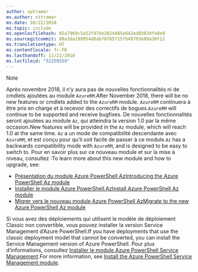 ```yaml
---
author: sptramer
ms.author: sttramer
ms.date: 10/22/2018
ms.topic: include
ms.openlocfilehash: 02a7969c5a52f47de2024485e642ed03834fe8e9
ms.sourcegitcommit: 80a3da199954d0ab78765715fb49793e89a30f12
ms.translationtype: HT
ms.contentlocale: fr-FR
ms.lasthandoff: 11/22/2018
ms.locfileid: "52259559"
---
```

> [!NOTE]
> 
> <span data-ttu-id="df826-101">Après novembre 2018, il n’y aura pas de nouvelles fonctionnalités ni de cmdlets ajoutées au module `AzureRM`.</span><span class="sxs-lookup"><span data-stu-id="df826-101">After November 2018, there will be no new features or cmdlets added to the `AzureRM` module.</span></span> <span data-ttu-id="df826-102">`AzureRM` continuera à être pris en charge et à recevoir des correctifs de bogues.</span><span class="sxs-lookup"><span data-stu-id="df826-102">`AzureRM` will continue to be supported and receive bugfixes.</span></span> <span data-ttu-id="df826-103">De nouvelles fonctionnalités seront ajoutées au module `Az`, qui atteindra la version 1.0 par la même occasion.</span><span class="sxs-lookup"><span data-stu-id="df826-103">New features will be provided in the `Az` module, which will reach 1.0 at the same time.</span></span> <span data-ttu-id="df826-104">`Az` a un mode de compatibilité descendante avec `AzureRM`, et est conçu pour qu’il soit facile de passer à ce module.</span><span class="sxs-lookup"><span data-stu-id="df826-104">`Az` has a backwards compatibility mode with `AzureRM`, and is designed to be easy to switch to.</span></span> <span data-ttu-id="df826-105">Pour en savoir plus sur ce nouveau module et sur la mise à niveau, consultez :</span><span class="sxs-lookup"><span data-stu-id="df826-105">To learn more about this new module and how to upgrade, see:</span></span>
>
> * [<span data-ttu-id="df826-106">Présentation du module Azure PowerShell Az</span><span class="sxs-lookup"><span data-stu-id="df826-106">Introducing the Azure PowerShell Az module</span></span>](/powershell/azure/new-azureps-module-az)
> * [<span data-ttu-id="df826-107">Installer le module Azure PowerShell.Az</span><span class="sxs-lookup"><span data-stu-id="df826-107">Install Azure PowerShell Az module</span></span>](/powershell/azure/install-az-ps)
> * [<span data-ttu-id="df826-108">Migrer vers le nouveau module Azure PowerShell Az</span><span class="sxs-lookup"><span data-stu-id="df826-108">Migrate to the new Azure PowerShell Az module</span></span>](/powershell/azure/migrate-from-azurerm-to-az)
>
> <span data-ttu-id="df826-109">Si vous avez des déploiements qui utilisent le modèle de déploiement Classic non convertible, vous pouvez installer la version Service Management d’Azure PowerShell.</span><span class="sxs-lookup"><span data-stu-id="df826-109">If you have deployments that use the classic deployment model that cannot be converted, you can install the Service Management version of Azure PowerShell.</span></span> <span data-ttu-id="df826-110">Pour plus d’informations, consultez [Installer le module Azure PowerShell Service Management](/powershell/azure/servicemanagement/install-azure-ps).</span><span class="sxs-lookup"><span data-stu-id="df826-110">For more information, see [Install the Azure PowerShell Service Management module](/powershell/azure/servicemanagement/install-azure-ps).</span></span>
